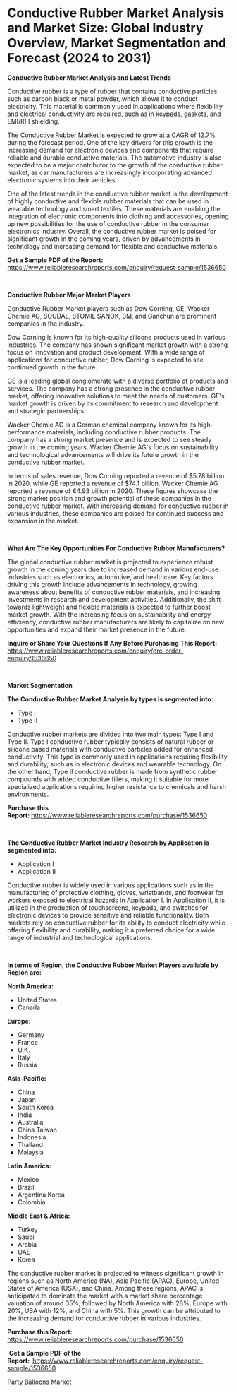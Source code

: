 <p><h1>Conductive Rubber Market Analysis and Market Size: Global Industry Overview, Market Segmentation and Forecast (2024 to 2031)</h1></p><p><strong>Conductive Rubber Market Analysis and Latest Trends</strong></p>
<p><p>Conductive rubber is a type of rubber that contains conductive particles such as carbon black or metal powder, which allows it to conduct electricity. This material is commonly used in applications where flexibility and electrical conductivity are required, such as in keypads, gaskets, and EMI/RFI shielding.</p><p>The Conductive Rubber Market is expected to grow at a CAGR of 12.7% during the forecast period. One of the key drivers for this growth is the increasing demand for electronic devices and components that require reliable and durable conductive materials. The automotive industry is also expected to be a major contributor to the growth of the conductive rubber market, as car manufacturers are increasingly incorporating advanced electronic systems into their vehicles.</p><p>One of the latest trends in the conductive rubber market is the development of highly conductive and flexible rubber materials that can be used in wearable technology and smart textiles. These materials are enabling the integration of electronic components into clothing and accessories, opening up new possibilities for the use of conductive rubber in the consumer electronics industry. Overall, the conductive rubber market is poised for significant growth in the coming years, driven by advancements in technology and increasing demand for flexible and conductive materials.</p></p>
<p><strong>Get a Sample PDF of the Report:&nbsp;</strong> <a href="https://www.reliableresearchreports.com/enquiry/request-sample/1536650">https://www.reliableresearchreports.com/enquiry/request-sample/1536650</a></p>
<p>&nbsp;</p>
<p><strong>Conductive Rubber Major Market Players</strong></p>
<p><p>Conductive Rubber Market players such as Dow Corning, GE, Wacker Chemie AG, SOUDAL, STOMIL SANOK, 3M, and Ganchun are prominent companies in the industry. </p><p>Dow Corning is known for its high-quality silicone products used in various industries. The company has shown significant market growth with a strong focus on innovation and product development. With a wide range of applications for conductive rubber, Dow Corning is expected to see continued growth in the future.</p><p>GE is a leading global conglomerate with a diverse portfolio of products and services. The company has a strong presence in the conductive rubber market, offering innovative solutions to meet the needs of customers. GE's market growth is driven by its commitment to research and development and strategic partnerships.</p><p>Wacker Chemie AG is a German chemical company known for its high-performance materials, including conductive rubber products. The company has a strong market presence and is expected to see steady growth in the coming years. Wacker Chemie AG's focus on sustainability and technological advancements will drive its future growth in the conductive rubber market.</p><p>In terms of sales revenue, Dow Corning reported a revenue of $5.78 billion in 2020, while GE reported a revenue of $74.1 billion. Wacker Chemie AG reported a revenue of €4.93 billion in 2020. These figures showcase the strong market position and growth potential of these companies in the conductive rubber market. With increasing demand for conductive rubber in various industries, these companies are poised for continued success and expansion in the market.</p></p>
<p>&nbsp;</p>
<p><strong>What Are The Key Opportunities For Conductive Rubber Manufacturers?</strong></p>
<p><p>The global conductive rubber market is projected to experience robust growth in the coming years due to increased demand in various end-use industries such as electronics, automotive, and healthcare. Key factors driving this growth include advancements in technology, growing awareness about benefits of conductive rubber materials, and increasing investments in research and development activities. Additionally, the shift towards lightweight and flexible materials is expected to further boost market growth. With the increasing focus on sustainability and energy efficiency, conductive rubber manufacturers are likely to capitalize on new opportunities and expand their market presence in the future.</p></p>
<p><strong>Inquire or Share Your Questions If Any Before Purchasing This Report:</strong> <a href="https://www.reliableresearchreports.com/enquiry/pre-order-enquiry/1536650">https://www.reliableresearchreports.com/enquiry/pre-order-enquiry/1536650</a></p>
<p>&nbsp;</p>
<p><strong>Market Segmentation</strong></p>
<p><strong>The Conductive Rubber Market Analysis by types is segmented into:</strong></p>
<p><ul><li>Type I</li><li>Type II</li></ul></p>
<p><p>Conductive rubber markets are divided into two main types: Type I and Type II. Type I conductive rubber typically consists of natural rubber or silicone based materials with conductive particles added for enhanced conductivity. This type is commonly used in applications requiring flexibility and durability, such as in electronic devices and wearable technology. On the other hand, Type II conductive rubber is made from synthetic rubber compounds with added conductive fillers, making it suitable for more specialized applications requiring higher resistance to chemicals and harsh environments.</p></p>
<p><strong>Purchase this Report:&nbsp;</strong><a href="https://www.reliableresearchreports.com/purchase/1536650">https://www.reliableresearchreports.com/purchase/1536650</a></p>
<p>&nbsp;</p>
<p><strong>The Conductive Rubber Market Industry Research by Application is segmented into:</strong></p>
<p><ul><li>Application I</li><li>Application II</li></ul></p>
<p><p>Conductive rubber is widely used in various applications such as in the manufacturing of protective clothing, gloves, wristbands, and footwear for workers exposed to electrical hazards in Application I. In Application II, it is utilized in the production of touchscreens, keypads, and switches for electronic devices to provide sensitive and reliable functionality. Both markets rely on conductive rubber for its ability to conduct electricity while offering flexibility and durability, making it a preferred choice for a wide range of industrial and technological applications.</p></p>
<p>&nbsp;</p>
<p><strong>In terms of Region, the Conductive Rubber Market Players available by Region are:</strong></p>
<p>
    <p> <strong> North America: </strong>
        <ul>
            <li>United States</li>
            <li>Canada</li>
        </ul>
        </p> 
    <p> <strong> Europe: </strong>
        <ul>
            <li>Germany</li>
            <li>France</li>
            <li>U.K.</li>
            <li>Italy</li>
            <li>Russia</li>
        </ul>
        </p> 
    <p> <strong> Asia-Pacific: </strong>
        <ul>
            <li>China</li>
            <li>Japan</li>
            <li>South Korea</li>
            <li>India</li>
            <li>Australia</li>
            <li>China Taiwan</li>
            <li>Indonesia</li>
            <li>Thailand</li>
            <li>Malaysia</li>
        </ul>
        </p> 
    <p> <strong> Latin America: </strong>
        <ul>
            <li>Mexico</li>
            <li>Brazil</li>
            <li>Argentina Korea</li>
            <li>Colombia</li>
        </ul>
        </p> 
    <p> <strong> Middle East & Africa: </strong>
        <ul>
            <li>Turkey</li>
            <li>Saudi</li>
            <li>Arabia</li>
            <li>UAE</li>
            <li>Korea</li>
        </ul>
    </p>
    </p>
<p><p>The conductive rubber market is projected to witness significant growth in regions such as North America (NA), Asia Pacific (APAC), Europe, United States of America (USA), and China. Among these regions, APAC is anticipated to dominate the market with a market share percentage valuation of around 35%, followed by North America with 28%, Europe with 20%, USA with 12%, and China with 5%. This growth can be attributed to the increasing demand for conductive rubber in various industries.</p></p>
<p><strong>Purchase this Report: </strong><a href="https://www.reliableresearchreports.com/purchase/1536650">https://www.reliableresearchreports.com/purchase/1536650</a></p>
<p>&nbsp;<strong>Get a Sample PDF of the Report:&nbsp;&nbsp;</strong><a href="https://www.reliableresearchreports.com/enquiry/request-sample/1536650">https://www.reliableresearchreports.com/enquiry/request-sample/1536650</a></p>
<p><strong></strong></p>
<p><p><a href="https://copper-carbon-84f.notion.site/Party-Balloons-Market-Research-Report-Provides-Critical-Insights-that-can-help-Shape-Business-Develo-84ed88f8b5154787868b913fa9b64618">Party Balloons Market</a></p></p>